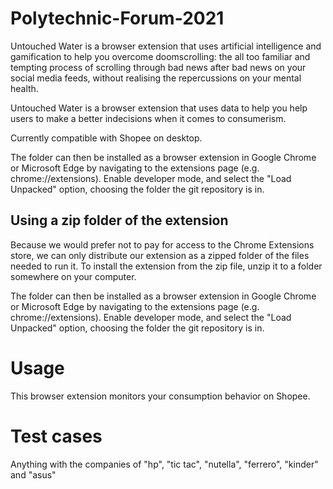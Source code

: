 # Polytechnic-Forum-2021

Untouched Water is a browser extension that uses artificial intelligence and gamification to help you overcome doomscrolling: the all too familiar and tempting process of scrolling through bad news after bad news on your social media feeds, without realising the repercussions on your mental health.

Untouched Water is a browser extension that uses data to help you help users to make a better indecisions when it comes to consumerism.

Currently compatible with Shopee on desktop.

The folder can then be installed as a browser extension in Google Chrome or Microsoft Edge by navigating to the extensions page (e.g. chrome://extensions). Enable developer mode, and select the "Load Unpacked" option, choosing the folder the git repository is in.

## Using a zip folder of the extension

Because we would prefer not to pay for access to the Chrome Extensions store, we can only distribute our extension as a zipped folder of the files needed to run it. To install the extension from the zip file, unzip it to a folder somewhere on your computer.

The folder can then be installed as a browser extension in Google Chrome or Microsoft Edge by navigating to the extensions page (e.g. chrome://extensions). Enable developer mode, and select the "Load Unpacked" option, choosing the folder the git repository is in.

# Usage
This browser extension monitors your consumption behavior on Shopee.

# Test cases
Anything with the companies of "hp", "tic tac", "nutella", "ferrero", "kinder" and "asus"
